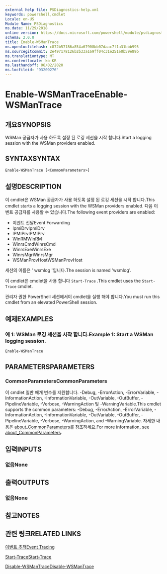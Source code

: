 ```yaml
---
external help file: PSDiagnostics-help.xml
keywords: powershell,cmdlet
Locale: en-US
Module Name: PSDiagnostics
ms.date: 11/29/2018
online version: https://docs.microsoft.com/powershell/module/psdiagnostics/enable-wsmantrace?view=powershell-7&WT.mc_id=ps-gethelp
schema: 2.0.0
title: Enable-WSManTrace
ms.openlocfilehash: c872b57186a854a67908bb07daac7f1a31bbb995
ms.sourcegitcommit: 2e497178126b2b33a169ff04c31e251e0b59e89b
ms.translationtype: MT
ms.contentlocale: ko-KR
ms.lasthandoff: 06/02/2020
ms.locfileid: "93209276"
---
```

# <span data-ttu-id="719ef-103">Enable-WSManTrace</span><span class="sxs-lookup"><span data-stu-id="719ef-103">Enable-WSManTrace</span></span>

## <span data-ttu-id="719ef-104">개요</span><span class="sxs-lookup"><span data-stu-id="719ef-104">SYNOPSIS</span></span>
<span data-ttu-id="719ef-105">WSMan 공급자가 사용 하도록 설정 된 로깅 세션을 시작 합니다.</span><span class="sxs-lookup"><span data-stu-id="719ef-105">Start a logging session with the WSMan providers enabled.</span></span>

## <span data-ttu-id="719ef-106">SYNTAX</span><span class="sxs-lookup"><span data-stu-id="719ef-106">SYNTAX</span></span>

```
Enable-WSManTrace [<CommonParameters>]
```

## <span data-ttu-id="719ef-107">설명</span><span class="sxs-lookup"><span data-stu-id="719ef-107">DESCRIPTION</span></span>
<span data-ttu-id="719ef-108">이 cmdlet은 WSMan 공급자가 사용 하도록 설정 된 로깅 세션을 시작 합니다.</span><span class="sxs-lookup"><span data-stu-id="719ef-108">This cmdlet starts a logging session with the WSMan providers enabled.</span></span> <span data-ttu-id="719ef-109">다음 이벤트 공급자를 사용할 수 있습니다.</span><span class="sxs-lookup"><span data-stu-id="719ef-109">The following event providers are enabled:</span></span>

- <span data-ttu-id="719ef-110">이벤트 전달</span><span class="sxs-lookup"><span data-stu-id="719ef-110">Event Forwarding</span></span>
- <span data-ttu-id="719ef-111">IpmiDrv</span><span class="sxs-lookup"><span data-stu-id="719ef-111">IpmiDrv</span></span>
- <span data-ttu-id="719ef-112">IPMIPrv</span><span class="sxs-lookup"><span data-stu-id="719ef-112">IPMIPrv</span></span>
- <span data-ttu-id="719ef-113">WinRM</span><span class="sxs-lookup"><span data-stu-id="719ef-113">WinRM</span></span>
- <span data-ttu-id="719ef-114">WinrsCmd</span><span class="sxs-lookup"><span data-stu-id="719ef-114">WinrsCmd</span></span>
- <span data-ttu-id="719ef-115">WinrsExe</span><span class="sxs-lookup"><span data-stu-id="719ef-115">WinrsExe</span></span>
- <span data-ttu-id="719ef-116">WinrsMgr</span><span class="sxs-lookup"><span data-stu-id="719ef-116">WinrsMgr</span></span>
- <span data-ttu-id="719ef-117">WSManProvHost</span><span class="sxs-lookup"><span data-stu-id="719ef-117">WSManProvHost</span></span>

<span data-ttu-id="719ef-118">세션의 이름은 ' wsmlog '입니다.</span><span class="sxs-lookup"><span data-stu-id="719ef-118">The session is named 'wsmlog'.</span></span>

<span data-ttu-id="719ef-119">이 cmdlet은 cmdlet을 사용 합니다 `Start-Trace` .</span><span class="sxs-lookup"><span data-stu-id="719ef-119">This cmdlet uses the `Start-Trace` cmdlet.</span></span>

<span data-ttu-id="719ef-120">관리자 권한 PowerShell 세션에서이 cmdlet을 실행 해야 합니다.</span><span class="sxs-lookup"><span data-stu-id="719ef-120">You must run this cmdlet from an elevated PowerShell session.</span></span>

## <span data-ttu-id="719ef-121">예제</span><span class="sxs-lookup"><span data-stu-id="719ef-121">EXAMPLES</span></span>

### <span data-ttu-id="719ef-122">예 1: WSMan 로깅 세션을 시작 합니다.</span><span class="sxs-lookup"><span data-stu-id="719ef-122">Example 1: Start a WSMan logging session.</span></span>

```powershell
Enable-WSManTrace
```

## <span data-ttu-id="719ef-123">PARAMETERS</span><span class="sxs-lookup"><span data-stu-id="719ef-123">PARAMETERS</span></span>

### <span data-ttu-id="719ef-124">CommonParameters</span><span class="sxs-lookup"><span data-stu-id="719ef-124">CommonParameters</span></span>

<span data-ttu-id="719ef-125">이 cmdlet 일반 매개 변수를 지원합니다. -Debug, -ErrorAction, -ErrorVariable, -InformationAction, -InformationVariable, -OutVariable, -OutBuffer, -PipelineVariable, -Verbose, -WarningAction 및 -WarningVariable.</span><span class="sxs-lookup"><span data-stu-id="719ef-125">This cmdlet supports the common parameters: -Debug, -ErrorAction, -ErrorVariable, -InformationAction, -InformationVariable, -OutVariable, -OutBuffer, -PipelineVariable, -Verbose, -WarningAction, and -WarningVariable.</span></span> <span data-ttu-id="719ef-126">자세한 내용은 [about_CommonParameters](https://go.microsoft.com/fwlink/?LinkID=113216)를 참조하세요.</span><span class="sxs-lookup"><span data-stu-id="719ef-126">For more information, see [about_CommonParameters](https://go.microsoft.com/fwlink/?LinkID=113216).</span></span>

## <span data-ttu-id="719ef-127">입력</span><span class="sxs-lookup"><span data-stu-id="719ef-127">INPUTS</span></span>

### <span data-ttu-id="719ef-128">없음</span><span class="sxs-lookup"><span data-stu-id="719ef-128">None</span></span>

## <span data-ttu-id="719ef-129">출력</span><span class="sxs-lookup"><span data-stu-id="719ef-129">OUTPUTS</span></span>

### <span data-ttu-id="719ef-130">없음</span><span class="sxs-lookup"><span data-stu-id="719ef-130">None</span></span>

## <span data-ttu-id="719ef-131">참고</span><span class="sxs-lookup"><span data-stu-id="719ef-131">NOTES</span></span>

## <span data-ttu-id="719ef-132">관련 링크</span><span class="sxs-lookup"><span data-stu-id="719ef-132">RELATED LINKS</span></span>

[<span data-ttu-id="719ef-133">이벤트 추적</span><span class="sxs-lookup"><span data-stu-id="719ef-133">Event Tracing</span></span>](/windows/desktop/ETW/event-tracing-portal)

[<span data-ttu-id="719ef-134">Start-Trace</span><span class="sxs-lookup"><span data-stu-id="719ef-134">Start-Trace</span></span>](start-trace.md)

[<span data-ttu-id="719ef-135">Disable-WSManTrace</span><span class="sxs-lookup"><span data-stu-id="719ef-135">Disable-WSManTrace</span></span>](Disable-WSManTrace.md)
